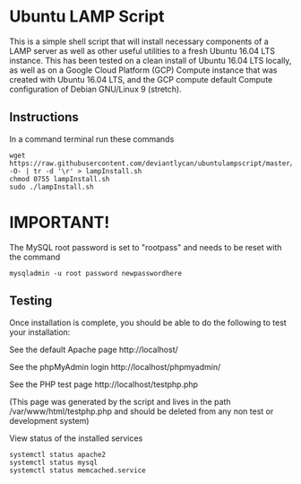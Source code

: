 # Ubuntu LAMP Script

This is a simple shell script that will install necessary components of a LAMP server as well as other useful utilities to a fresh Ubuntu 16.04 LTS instance.
This has been tested on a clean install of Ubuntu 16.04 LTS locally, as well as on a Google Cloud Platform (GCP) Compute instance that was created with Ubuntu 16.04 LTS, and the GCP compute default Compute configuration of Debian GNU/Linux 9 (stretch).

## Instructions
In a command terminal run these commands

    wget https://raw.githubusercontent.com/deviantlycan/ubuntulampscript/master/lampInstall.sh -O- | tr -d '\r' > lampInstall.sh
    chmod 0755 lampInstall.sh
    sudo ./lampInstall.sh

# IMPORTANT!
The MySQL root password is set to "rootpass" and needs to be reset with the command

    mysqladmin -u root password newpasswordhere

## Testing
Once installation is complete, you should be able to do the following to test your installation:

See the default Apache page
http://localhost/

See the phpMyAdmin login
http://localhost/phpmyadmin/

See the PHP test page
http://localhost/testphp.php

(This page was generated by the script and lives in the path /var/www/html/testphp.php and should be deleted from any non test or development system)

View status of the installed services

    systemctl status apache2
    systemctl status mysql
    systemctl status memcached.service

